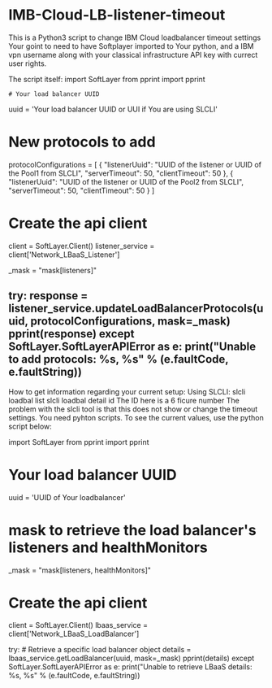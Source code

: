 # IMB-Cloud-LB-listener-timeout
This is a Python3 script to change IBM Cloud loadbalancer timeout settings
Your goint to need to have Softplayer imported to Your python, and a IBM vpn username along with your classical infrastructure API key with currect user rights.

The script itself:
    import SoftLayer
    from pprint import pprint

    # Your load balancer UUID
uuid = 'Your load balancer UUID or UUI if You are using SLCLI'

# New protocols to add
protocolConfigurations = [
    {
        "listenerUuid": "UUID of the listener or UUID of the Pool1 from SLCLI",
        "serverTimeout": 50,
        "clientTimeout": 50
    },
    {
        "listenerUuid": "UUID of the listener or UUID of the Pool2 from SLCLI",
        "serverTimeout": 50,
        "clientTimeout": 50
    }
]

# Create the api client
client = SoftLayer.Client()
listener_service = client['Network_LBaaS_Listener']

_mask = "mask[listeners]"

try:
    response = listener_service.updateLoadBalancerProtocols(uuid, protocolConfigurations, mask=_mask)
    pprint(response)
except SoftLayer.SoftLayerAPIError as e:
    print("Unable to add protocols: %s, %s" % (e.faultCode, e.faultString))
---------------------------------------------------
How to get information regarding your current setup:
  Using SLCLI:
    slcli loadbal list
    slcli loadbal detail id
      The ID here is a 6 ficure number
   The problem with the slcli tool is that this does not show or change the timeout settings. You need pyhton scripts.
   To see the current values, use the python script below:
   
import SoftLayer
from pprint import pprint

# Your load balancer UUID
uuid = 'UUID of Your loadbalancer'
# mask to retrieve the load balancer's listeners and healthMonitors
_mask = "mask[listeners, healthMonitors]"

# Create the api client
client = SoftLayer.Client()
lbaas_service = client['Network_LBaaS_LoadBalancer']

try:
    # Retrieve a specific load balancer object
    details = lbaas_service.getLoadBalancer(uuid, mask=_mask)
    pprint(details)
except SoftLayer.SoftLayerAPIError as e:
    print("Unable to retrieve LBaaS details: %s, %s" % (e.faultCode, e.faultString))
